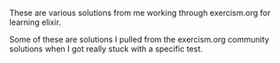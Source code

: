 These are various solutions from me working through exercism.org
for learning elixir.

Some of these are solutions I pulled from the exercism.org community solutions
when I got really stuck with a specific test.